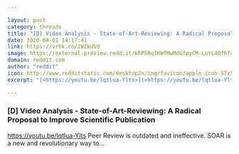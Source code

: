 ```yaml
---

layout: post
category: threads
title: "[D] Video Analysis - State-of-Art-Reviewing: A Radical Proposal to Improve Scientific Publication"
date: 2020-04-01 14:17:41
link: https://vrhk.co/2WZkUVd
image: https://external-preview.redd.it/kRP5RqIKWfMwMdGfpyCM-LutL4QfhTcWxQXnK15NQFg.jpg?width=480&height=251.308900524&auto=webp&crop=480:251.308900524,smart&s=8f5448e81e509dcd07334f0376b59520148dc4b8
domain: reddit.com
author: "reddit"
icon: http://www.redditstatic.com/desktop2x/img/favicon/apple-icon-57x57.png
excerpt: "[<https://youtu.be/lqtlua-Ylts>](<https://youtu.be/lqtlua-Ylts>) Peer Review is outdated and ineffective. SOAR is a new and revolutionary way to..."

---
```


### [D] Video Analysis - State-of-Art-Reviewing: A Radical Proposal to Improve Scientific Publication

[<https://youtu.be/lqtlua-Ylts>](<https://youtu.be/lqtlua-Ylts>) Peer Review is outdated and ineffective. SOAR is a new and revolutionary way to...